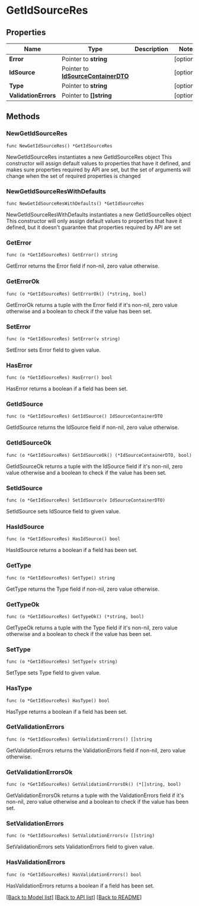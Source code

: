 # GetIdSourceRes

## Properties

Name | Type | Description | Notes
------------ | ------------- | ------------- | -------------
**Error** | Pointer to **string** |  | [optional] 
**IdSource** | Pointer to [**IdSourceContainerDTO**](IdSourceContainerDTO.md) |  | [optional] 
**Type** | Pointer to **string** |  | [optional] 
**ValidationErrors** | Pointer to **[]string** |  | [optional] 

## Methods

### NewGetIdSourceRes

`func NewGetIdSourceRes() *GetIdSourceRes`

NewGetIdSourceRes instantiates a new GetIdSourceRes object
This constructor will assign default values to properties that have it defined,
and makes sure properties required by API are set, but the set of arguments
will change when the set of required properties is changed

### NewGetIdSourceResWithDefaults

`func NewGetIdSourceResWithDefaults() *GetIdSourceRes`

NewGetIdSourceResWithDefaults instantiates a new GetIdSourceRes object
This constructor will only assign default values to properties that have it defined,
but it doesn't guarantee that properties required by API are set

### GetError

`func (o *GetIdSourceRes) GetError() string`

GetError returns the Error field if non-nil, zero value otherwise.

### GetErrorOk

`func (o *GetIdSourceRes) GetErrorOk() (*string, bool)`

GetErrorOk returns a tuple with the Error field if it's non-nil, zero value otherwise
and a boolean to check if the value has been set.

### SetError

`func (o *GetIdSourceRes) SetError(v string)`

SetError sets Error field to given value.

### HasError

`func (o *GetIdSourceRes) HasError() bool`

HasError returns a boolean if a field has been set.

### GetIdSource

`func (o *GetIdSourceRes) GetIdSource() IdSourceContainerDTO`

GetIdSource returns the IdSource field if non-nil, zero value otherwise.

### GetIdSourceOk

`func (o *GetIdSourceRes) GetIdSourceOk() (*IdSourceContainerDTO, bool)`

GetIdSourceOk returns a tuple with the IdSource field if it's non-nil, zero value otherwise
and a boolean to check if the value has been set.

### SetIdSource

`func (o *GetIdSourceRes) SetIdSource(v IdSourceContainerDTO)`

SetIdSource sets IdSource field to given value.

### HasIdSource

`func (o *GetIdSourceRes) HasIdSource() bool`

HasIdSource returns a boolean if a field has been set.

### GetType

`func (o *GetIdSourceRes) GetType() string`

GetType returns the Type field if non-nil, zero value otherwise.

### GetTypeOk

`func (o *GetIdSourceRes) GetTypeOk() (*string, bool)`

GetTypeOk returns a tuple with the Type field if it's non-nil, zero value otherwise
and a boolean to check if the value has been set.

### SetType

`func (o *GetIdSourceRes) SetType(v string)`

SetType sets Type field to given value.

### HasType

`func (o *GetIdSourceRes) HasType() bool`

HasType returns a boolean if a field has been set.

### GetValidationErrors

`func (o *GetIdSourceRes) GetValidationErrors() []string`

GetValidationErrors returns the ValidationErrors field if non-nil, zero value otherwise.

### GetValidationErrorsOk

`func (o *GetIdSourceRes) GetValidationErrorsOk() (*[]string, bool)`

GetValidationErrorsOk returns a tuple with the ValidationErrors field if it's non-nil, zero value otherwise
and a boolean to check if the value has been set.

### SetValidationErrors

`func (o *GetIdSourceRes) SetValidationErrors(v []string)`

SetValidationErrors sets ValidationErrors field to given value.

### HasValidationErrors

`func (o *GetIdSourceRes) HasValidationErrors() bool`

HasValidationErrors returns a boolean if a field has been set.


[[Back to Model list]](../README.md#documentation-for-models) [[Back to API list]](../README.md#documentation-for-api-endpoints) [[Back to README]](../README.md)



